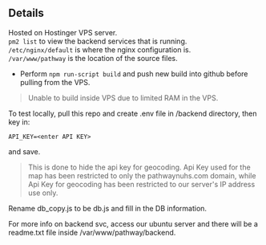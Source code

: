 ## Details

Hosted on Hostinger VPS server.   
`pm2 list` to view the backend services that is running.  
`/etc/nginx/default` is where the nginx configuration is.  
`/var/www/pathway` is the location of the source files.  

* Perform `npm run-script build` and push new build into github before pulling from the VPS.
> Unable to build inside VPS due to limited RAM in the VPS. 

To test locally, pull this repo and create .env file in /backend directory, then key in:
```
API_KEY=<enter API KEY>
```
and save. 
> This is done to hide the api key for geocoding. Api Key used for the map has been restricted to only the pathwaynuhs.com domain, while Api Key for geocoding has been restricted to our server's IP address use only.

Rename db_copy.js to be db.js and fill in the DB information.

For more info on backend svc, access our ubuntu server and there will be a readme.txt file inside /var/www/pathway/backend.

